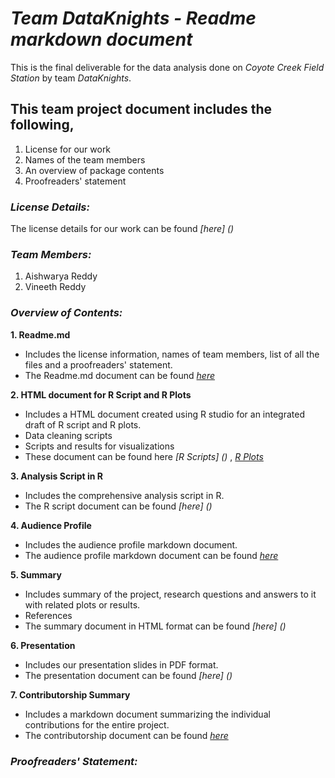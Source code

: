 # **_Team DataKnights - Readme markdown document_**
This is the final deliverable for the data analysis done on _Coyote Creek Field Station_ by team _DataKnights_. 

## **This team project document includes the following,**
1. License for our work
2. Names of the team members
3. An overview of package contents
4. Proofreaders' statement

### **_License Details:_**
The license details for our work can be found _[here] ()_

### **_Team Members:_**
1. Aishwarya Reddy
2. Vineeth Reddy

### **_Overview of Contents:_**
**1. Readme.md**
* Includes the license information, names of team members, list of all the files and a proofreaders' statement.  
* The Readme.md document can be found _[here](https://github.com/vineethreddyramasa/DataKnights/blob/master/Deliverables/Git%20Repository%20Package/README.md)_

**2. HTML document for R Script and R Plots**
* Includes a HTML document created using R studio for an integrated draft of R script and R plots.
* Data cleaning scripts 
* Scripts and results for visualizations
* These document can be found here _[R Scripts] ()_ , _[R Plots](https://rpubs.com/vineeth24595/r_plots)_

**3. Analysis Script in R**
* Includes the comprehensive analysis script in R.
* The R script document can be found _[here] ()_

**4. Audience Profile**
* Includes the audience profile markdown document.
* The audience profile markdown document can be found _[here](https://github.com/vineethreddyramasa/DataKnights/blob/master/Deliverables/Git%20Repository%20Package/Audience_Profile.md)_

**5. Summary**
* Includes summary of the project, research questions and answers to it with related plots or results. 
* References 
* The summary document in HTML format can be found _[here] ()_

**6. Presentation** 
* Includes our presentation slides in PDF format.
* The presentation document can be found _[here] ()_

**7. Contributorship Summary** 
* Includes a markdown document summarizing the individual contributions for the entire project.
* The contributorship document can be found _[here](https://github.com/vineethreddyramasa/DataKnights/blob/master/Deliverables/Git%20Repository%20Package/Contributorship_Summary.md)_

### **_Proofreaders' Statement:_**

